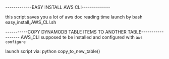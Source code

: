 -------------EASY INSTALL AWS CLI--------------

this script saves you a lot of aws doc reading time
launch by
bash easy_install_AWS_CLI.sh


-----------COPY DYNAMODB TABLE ITEMS TO ANOTHER TABLE------------------
AWS_CLI supposed te be installed and configured with `aws configure`

launch script via:
python copy_to_new_table()
